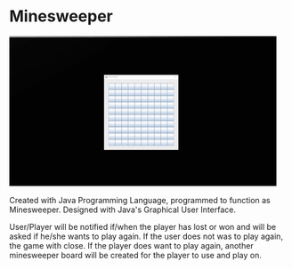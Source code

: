 # Minesweeper


![Minesweeper Game](MS.gif)

Created with Java Programming Language, programmed to function as Minesweeper. Designed with Java's Graphical User Interface.

User/Player will be notified if/when the player has lost or won and will be asked if he/she wants to play again. If the user does not was to play again, the game with close. If the player does want to play again, another minesweeper board will be created for the player to use and play on.
